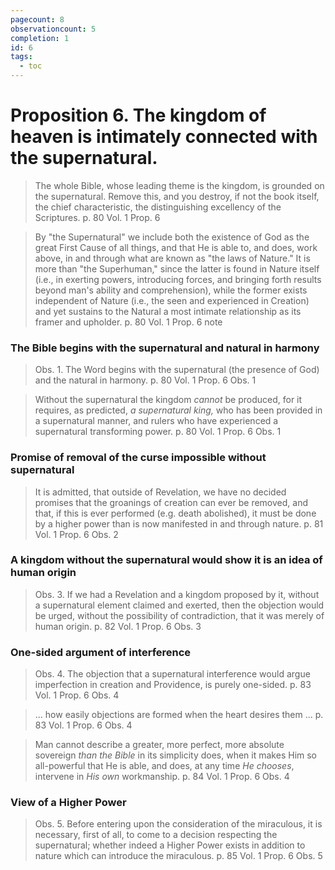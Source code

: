 ```yaml
---
pagecount: 8
observationcount: 5
completion: 1
id: 6
tags:
  - toc
---
```

# Proposition 6. The kingdom of heaven is intimately connected with the supernatural.

>The whole Bible, whose leading theme is the kingdom, is grounded on the supernatural. Remove this, and you destroy, if not the book itself, the chief characteristic, the distinguishing excellency of the Scriptures.
>p. 80 Vol. 1 Prop. 6

>By "the Supernatural" we include both the existence of God as the great First Cause of all things, and that He is able to, and does, work above, in and through what are known as "the laws of Nature." It is more than "the Superhuman," since the latter is found in Nature itself (i.e., in exerting powers, introducing forces, and bringing forth results beyond man's ability and comprehension), while the former exists independent of Nature (i.e., the seen and experienced in Creation) and yet sustains to the Natural a most intimate relationship as its framer and upholder.
>p. 80 Vol. 1 Prop. 6 note
### The Bible begins with the supernatural and natural in harmony
>Obs. 1. The Word begins with the supernatural (the presence of God) and the natural in harmony.
>p. 80 Vol. 1 Prop. 6 Obs. 1

> Without the supernatural the kingdom *cannot* be produced, for it requires, as predicted, *a supernatural king,* who has been provided in a supernatural manner, and rulers who have experienced a supernatural transforming power.
> p. 80 Vol. 1 Prop. 6 Obs. 1
### Promise of removal of the curse impossible without supernatural
>It is admitted, that outside of Revelation, we have no decided promises that the groanings of creation can ever be removed, and that, if this is ever performed (e.g. death abolished), it must be done by a higher power than is now manifested in and through nature.
>p. 81 Vol. 1 Prop. 6 Obs. 2
### A kingdom without the supernatural would show it is an idea of human origin
>Obs. 3. If we had a Revelation and a kingdom proposed by it, without a supernatural element claimed and exerted, then the objection would be urged, without the possibility of contradiction, that it was merely of human origin.
>p. 82 Vol. 1 Prop. 6 Obs. 3
### One-sided argument of interference
>Obs. 4. The objection that a supernatural interference would argue imperfection in creation and Providence, is purely one-sided.
>p. 83 Vol. 1 Prop. 6 Obs. 4

>... how easily objections are formed when the heart desires them ...
>p. 83 Vol. 1 Prop. 6 Obs. 4

>Man cannot describe a greater, more perfect, more absolute sovereign *than the Bible* in its simplicity does, when it makes Him so all-powerful that He is able, and does, at any time *He chooses*, intervene in *His own* workmanship.
>p. 84 Vol. 1 Prop. 6 Obs. 4
### View of a Higher Power
>Obs. 5. Before entering upon the consideration of the miraculous, it is necessary, first of all, to come to a decision respecting the supernatural; whether indeed a Higher Power exists in addition to nature which can introduce the miraculous.
>p. 85 Vol. 1 Prop. 6 Obs. 5